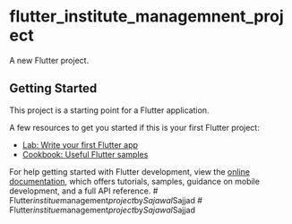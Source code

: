 # flutter_institute_managemnent_project

A new Flutter project.

## Getting Started

This project is a starting point for a Flutter application.

A few resources to get you started if this is your first Flutter project:

- [Lab: Write your first Flutter app](https://docs.flutter.dev/get-started/codelab)
- [Cookbook: Useful Flutter samples](https://docs.flutter.dev/cookbook)

For help getting started with Flutter development, view the
[online documentation](https://docs.flutter.dev/), which offers tutorials,
samples, guidance on mobile development, and a full API reference.
#   F l u t t e r _ i n s t i t u e _ m a n a g e m e n t _ p r o j e c t _ b y _ S a j a w a l _ S a j j a d  
 #   F l u t t e r _ i n s t i t u e _ m a n a g e m e n t _ p r o j e c t _ b y _ S a j a w a l _ S a j j a d  
 